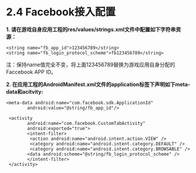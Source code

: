 # 2.4 Facebook接入配置



**1. 请在游戏自身应用工程的res/values/strings.xml文件中配置如下字符串资源：**

```text
<string name="fb_app_id">123456789</string>
<string name="fb_login_protocol_scheme">fb123456789</string>
```

注：保持name值完全不变，将上面123456789替换为游戏应用自身分配的Faccebook APP ID。

**2. 在应用工程的AndroidManifest.xml文件的application标签下声明如下meta-data和acitvity:**

```text
<meta-data android:name="com.facebook.sdk.ApplicationId" 
        android:value="@string/fb_app_id"/>

 <activity 
        android:name="com.facebook.CustomTabActivity"
        android:exported="true">
        <intent-filter>
         <action android:name="android.intent.action.VIEW" />
         <category android:name="android.intent.category.DEFAULT" />
         <category android:name="android.intent.category.BROWSABLE" />
        <data android:scheme="@string/fb_login_protocol_scheme" />
        </intent-filter>
 </activity>
```

